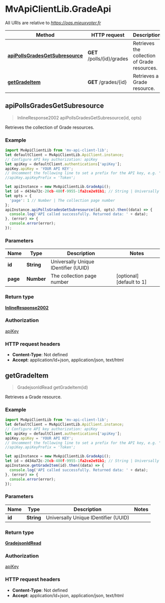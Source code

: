 # MvApiClientLib.GradeApi

All URIs are relative to *https://oas.mieuxvoter.fr*

Method | HTTP request | Description
------------- | ------------- | -------------
[**apiPollsGradesGetSubresource**](GradeApi.md#apiPollsGradesGetSubresource) | **GET** /polls/{id}/grades | Retrieves the collection of Grade resources.
[**getGradeItem**](GradeApi.md#getGradeItem) | **GET** /grades/{id} | Retrieves a Grade resource.



## apiPollsGradesGetSubresource

> InlineResponse2002 apiPollsGradesGetSubresource(id, opts)

Retrieves the collection of Grade resources.

### Example

```javascript
import MvApiClientLib from 'mv-api-client-lib';
let defaultClient = MvApiClientLib.ApiClient.instance;
// Configure API key authorization: apiKey
let apiKey = defaultClient.authentications['apiKey'];
apiKey.apiKey = 'YOUR API KEY';
// Uncomment the following line to set a prefix for the API key, e.g. "Token" (defaults to null)
//apiKey.apiKeyPrefix = 'Token';

let apiInstance = new MvApiClientLib.GradeApi();
let id = d434a72c-20cb-480f-9955-1fa2ce2e91b1; // String | Universally Unique IDentifier (UUID) 
let opts = {
  'page': 1 // Number | The collection page number
};
apiInstance.apiPollsGradesGetSubresource(id, opts).then((data) => {
  console.log('API called successfully. Returned data: ' + data);
}, (error) => {
  console.error(error);
});

```

### Parameters


Name | Type | Description  | Notes
------------- | ------------- | ------------- | -------------
 **id** | **String**| Universally Unique IDentifier (UUID)  | 
 **page** | **Number**| The collection page number | [optional] [default to 1]

### Return type

[**InlineResponse2002**](InlineResponse2002.md)

### Authorization

[apiKey](../README.md#apiKey)

### HTTP request headers

- **Content-Type**: Not defined
- **Accept**: application/ld+json, application/json, text/html


## getGradeItem

> GradejsonldRead getGradeItem(id)

Retrieves a Grade resource.

### Example

```javascript
import MvApiClientLib from 'mv-api-client-lib';
let defaultClient = MvApiClientLib.ApiClient.instance;
// Configure API key authorization: apiKey
let apiKey = defaultClient.authentications['apiKey'];
apiKey.apiKey = 'YOUR API KEY';
// Uncomment the following line to set a prefix for the API key, e.g. "Token" (defaults to null)
//apiKey.apiKeyPrefix = 'Token';

let apiInstance = new MvApiClientLib.GradeApi();
let id = d434a72c-20cb-480f-9955-1fa2ce2e91b1; // String | Universally Unique IDentifier (UUID) 
apiInstance.getGradeItem(id).then((data) => {
  console.log('API called successfully. Returned data: ' + data);
}, (error) => {
  console.error(error);
});

```

### Parameters


Name | Type | Description  | Notes
------------- | ------------- | ------------- | -------------
 **id** | **String**| Universally Unique IDentifier (UUID)  | 

### Return type

[**GradejsonldRead**](GradejsonldRead.md)

### Authorization

[apiKey](../README.md#apiKey)

### HTTP request headers

- **Content-Type**: Not defined
- **Accept**: application/ld+json, application/json, text/html

